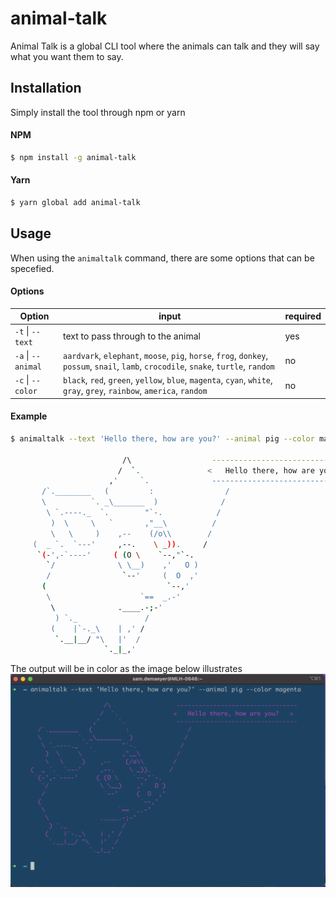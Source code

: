 # animal-talk

Animal Talk is a global CLI tool where the animals can talk and they will say what you want them to say.

## Installation

Simply install the tool through npm or yarn

#### NPM

```bash
$ npm install -g animal-talk
```

#### Yarn

```bash
$ yarn global add animal-talk
```

## Usage

When using the `animaltalk` command, there are some options that can be specefied.

#### Options

| Option             | input                                                                                                                                  | required |
| ------------------ | -------------------------------------------------------------------------------------------------------------------------------------- | -------- |
| `-t` \| `--text`   | text to pass through to the animal                                                                                                     | yes      |
| `-a` \| `--animal` | `aardvark`, `elephant`, `moose`, `pig`, `horse`, `frog`, `donkey`, `possum`, `snail`, `lamb`, `crocodile`, `snake`, `turtle`, `random` | no       |
| `-c` \| `--color`  | `black`, `red`, `green`, `yellow`, `blue`, `magenta`, `cyan`, `white`, `gray`, `grey`, `rainbow`, `america`, `random`                  | no       |

#### Example

```bash
$ animaltalk --text 'Hello there, how are you?' --animal pig --color magenta

                         /\                  ---------------------------------
                        /  `.               <   Hello there, how are you?   >
                      ,'     `.              ---------------------------------
       /`.________   (         :                /
       \          `. _\_______  )              /
        \ `.----._  `.        "`-.            /
         )  \     \   `       ,"__\          /
         \   \     )    ,--    (/o\\        /
     (  _ `.  `---'     ,--.    \ _)).     /
      `(-',-`----'     ( (O \    `--,"`-.
        `/              \ \__)    ,'   O )
        /                `--'     (  O  ,'
       (                           `--,'
        \                    `==  _.-'
         \              .____.-;-'
          ) `._               /
         (    |`-._\    | ,' /
          `.__|__/ "\   |'  /
                     `._|_,'
```

The output will be in color as the image below illustrates
![Output example](./docs/output.png)
